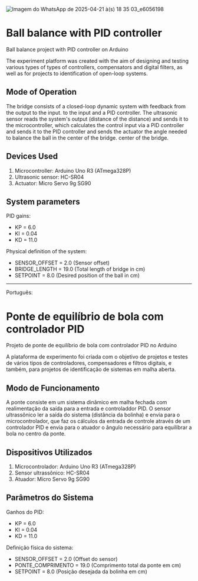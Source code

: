 ![Imagem do WhatsApp de 2025-04-21 à(s) 18 35 03_e6056198](https://github.com/user-attachments/assets/a72264fa-5a07-4086-883d-c4696b551327)

# Ball balance with PID controller
Ball balance project with PID controller on Arduino

The experiment platform was created with the aim of designing and testing various types of
types of controllers, compensators and digital filters, as well as for projects to
identification of open-loop systems.

## Mode of Operation

The bridge consists of a closed-loop dynamic system with feedback from the output to the input.
to the input and a PID controller. The ultrasonic sensor reads the system's output (distance of the
distance) and sends it to the microcontroller, which calculates the control input via a PID controller and sends it to the
PID controller and sends the actuator the angle needed to balance the ball in the center of the bridge.
center of the bridge.

## Devices Used

1. Microcontroller: Arduino Uno R3 (ATmega328P)
2. Ultrasonic sensor: HC-SR04
3. Actuator: Micro Servo 9g SG90

## System parameters

PID gains:
- KP = 6.0
- KI = 0.04
- KD = 11.0

Physical definition of the system:
- SENSOR_OFFSET = 2.0   (Sensor offset)
- BRIDGE_LENGTH = 19.0  (Total length of bridge in cm)
- SETPOINT = 8.0        (Desired position of the ball in cm)

---

Português: 

# Ponte de equilíbrio de bola com controlador PID
Projeto de ponte de equilíbrio de bola com controlador PID no Arduino

A plataforma de experimento foi criada com o objetivo de projetos e testes de vários
tipos de controladores, compensadores e filtros digitais, e também, para projetos de
identificação de sistemas em malha aberta.

## Modo de Funcionamento

A ponte consiste em um sistema dinâmico em malha fechada com realimentação da saída
para a entrada e controladdor PID. O sensor ultrassônico ler a saída do sistema (distância da
bolinha) e envia para o microcontrolador, que faz os cálculos da entrada de controle através
de um controlador PID e envia para o atuador o ângulo necessário para equilibrar a bola no 
centro da ponte.

## Dispositivos Utilizados

1. Microcontrolador: Arduino Uno R3 (ATmega328P)
2. Sensor ultrassônico: HC-SR04
3. Atuador: Micro Servo 9g SG90

## Parâmetros do Sistema 

Ganhos do PID:
- KP = 6.0 
- KI = 0.04
- KD = 11.0

Definição física do sistema:
- SENSOR_OFFSET = 2.0       (Offset do sensor)
- PONTE_COMPRIMENTO = 19.0  (Comprimento total da ponte em cm)
- SETPOINT = 8.0            (Posição desejada da bolinha em cm)
